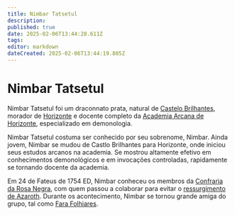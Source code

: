 ```yaml
---
title: Nimbar Tatsetul
description: 
published: true
date: 2025-02-06T13:44:28.611Z
tags: 
editor: markdown
dateCreated: 2025-02-06T13:44:19.805Z
---
```


# Nimbar Tatsetul
Nimbar Tatsetul foi um draconnato prata, natural de [Castelo Brilhantes](/lugares/plano-material/drafeon/sudoeste-de-drafeon/castelo-brilhantes), morador de [Horizonte](/lugares/plano-material/drafeon/sul-de-drafeon/horizonte) e docente completo da [Academia Arcana de Horizonte](/faccoes/nacoes/imperio-dragao/academia-arcana-de-horizonte), especializado em demonologia.

Nimbar Tatsetul costuma ser conhecido por seu sobrenome, Nimbar. Ainda jovem, Nimbar se mudou de Castlo Brilhantes para Horizonte, onde iniciou seus estudos arcanos na academia. Se mostrou altamente efetivo em conhecimentos demonológicos e em invocações controladas, rapidamente se tornando docente da academia.

Em 24 de Fateus de 1754 ED, Nimbar conheceu os membros da [Confraria da Rosa Negra](/faccoes/faccoes-independentes/confraria-da-rosa-negra), com quem passou a colaborar para evitar o [ressurgimento de Azaroth](/capitulos/capitulo-05-a-volta-de-azaroth). Durante os acontecimento, Nimbar se tornou grande amiga do grupo, tal como [Fara Folhiares](/individuos/fara-folhiares). 
